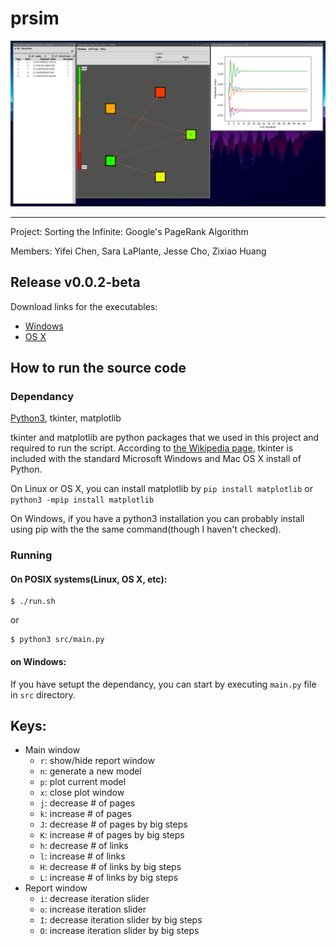 # prsim

![screenshot](https://raw.githubusercontent.com/f8122dac/prsim/master/screenshot.png)

--- 

Project: Sorting the Infinite: Google's PageRank Algorithm

Members: Yifei Chen, Sara LaPlante, Jesse Cho, Zixiao Huang

## Release v0.0.2-beta
Download links for the executables:
- [Windows](https://github.com/f8122dac/prsim/releases/download/v0.0.2-beta/prsim-0.0.2b.exe)
- [OS X](https://github.com/f8122dac/prsim/releases/download/v0.0.2-beta/Prsim-0.0.2b.dmg)


## How to run the source code
### Dependancy
[Python3](https://www.python.org/downloads/), tkinter, matplotlib

tkinter and matplotlib are python packages that we used in this project and required to run the script. According to [the Wikipedia page](https://en.wikipedia.org/wiki/Tkinter), tkinter is included with the standard Microsoft Windows and Mac OS X install of Python. 

On Linux or OS X, you can install matplotlib by `pip install matplotlib` or `python3 -mpip install matplotlib` 

On Windows, if you have a python3 installation you can probably install using pip with the the same command(though I haven't checked).

### Running
#### On POSIX systems(Linux, OS X, etc):
    $ ./run.sh

or

    $ python3 src/main.py
   
#### on Windows:
If you have setupt the dependancy, you can start by executing `main.py` file in `src` directory.


## Keys:
- Main window
  - `r`: show/hide report window
  - `n`: generate a new model
  - `p`: plot current model
  - `x`: close plot window
  - `j`: decrease # of pages
  - `k`: increase # of pages
  - `J`: decrease # of pages by big steps
  - `K`: increase # of pages by big steps
  - `h`: decrease # of links
  - `l`: increase # of links
  - `H`: decrease # of links by big steps
  - `L`: increase # of links by big steps
- Report window  
  - `i`: decrease iteration slider
  - `o`: increase iteration slider
  - `I`: decrease iteration slider by big steps
  - `O`: increase iteration slider by big steps
